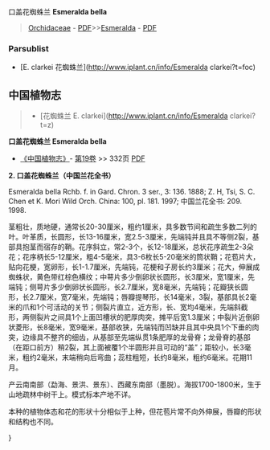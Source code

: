 口盖花蜘蛛兰 **Esmeralda bella**

> [Orchidaceae](http://www.iplant.cn/info/Orchidaceae?t=foc) - [PDF](http://www.iplant.cn/foc/pdf/Orchidaceae.pdf)>>[Esmeralda](http://www.iplant.cn/info/Esmeralda?t=foc) - [PDF](http://www.iplant.cn/foc/pdf/Esmeralda.pdf)

### Parsublist

* [E.  clarkei  花蜘蛛兰](http://www.iplant.cn/info/Esmeralda clarkei?t=foc)

## 中国植物志

> * [花蜘蛛兰  E.  clarkei](http://www.iplant.cn/info/Esmeralda clarkei?t=z)


**口盖花蜘蛛兰 Esmeralda bella**

* [《中国植物志》](http://www.iplant.cn/frps)- [第19卷](http://www.iplant.cn/frps/vol/19) >> 332页 [PDF](http://www.iplant.cn/frps/pdf/19/332.pdf)


**2. 口盖花蜘蛛兰（中国兰花全书）**

Esmeralda bella Rchb. f. in Gard. Chron. 3 ser., 3: 136. 1888; Z. H, Tsi, S. C. Chen et K. Mori Wild Orch. China: 100, pl. 181. 1997; 中国兰花全书: 209. 1998.

茎粗壮，质地硬，通常长20-30厘米，粗约1厘米，具多数节间和疏生多数二列的叶。叶革质，长圆形，长13-16厘米，宽2.5-3厘米，先端钝并且具不等侧2裂，基部具抱茎而宿存的鞘。花序斜立，常2-3个，长12-18厘米，总状花序疏生2-3朵花；花序柄长5-12厘米，粗4-5毫米，具3-6枚长5-20毫米的筒状鞘；花苞片大，贴向花梗，宽卵形，长1-1.7厘米，先端钝，花梗和子房长约3厘米；花大，伸展成蜘蛛状，黄色带红棕色横纹；中萼片多少倒卵状长圆形，长3厘米，宽1厘米，先端钝；侧萼片多少倒卵状长圆形，长2.7厘米，宽8毫米，先端钝；花瓣狭长圆形，长2.7厘米，宽7毫米，先端钝；唇瓣提琴形，长14毫米，3裂，基部具长2毫米的爪和1个可活动的关节；侧裂片直立，近方形，长、宽均4毫米，先端斜截形，两侧裂片之间具1个上面凹槽状的肥厚肉突，摊平后宽1.3厘米；中裂片近倒卵状菱形，长8毫米，宽9毫米，基部收狭，先端钝而凹缺并且其中央具1个下垂的肉突，边缘具不整齐的细齿，从基部至先端纵贯1条肥厚的龙骨脊；龙骨脊的基部（在距口前方）稍2裂，其上面被覆1个半圆形并且可动的“盖”；距较小，长3毫米，粗约2毫米，末端稍向后弯曲；蕊柱粗短，长约8毫米，粗约6毫米。花期11月。

产云南南部（勐海、景洪、景东）、西藏东南部（墨脱）。海拔1700-1800米，生于山地疏林中树干上。模式标本产地不详。

本种的植物体态和花的形状十分相似于上种，但花苞片常不向外伸展，唇瓣的形状和结构也不同。

}